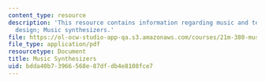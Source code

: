 ```yaml
---
content_type: resource
description: 'This resource contains information regarding music and technology: Sound
  design; Music synthesizers.'
file: https://ol-ocw-studio-app-qa.s3.amazonaws.com/courses/21m-380-music-and-technology-sound-design-spring-2016/bdda40b73966568e87dfdb4e8108fce7_MIT21M_380S16_Lec25.pdf
file_type: application/pdf
resourcetype: Document
title: Music Synthesizers
uid: bdda40b7-3966-568e-87df-db4e8108fce7
---
```

